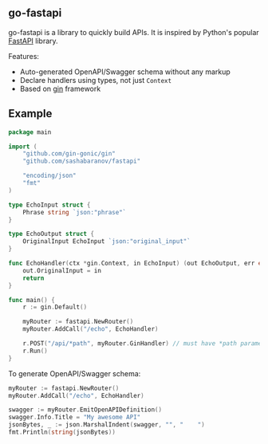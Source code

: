 ## go-fastapi

go-fastapi is a library to quickly build APIs. It is inspired by Python's popular [FastAPI](https://github.com/tiangolo/fastapi) library.

Features:
* Auto-generated OpenAPI/Swagger schema without any markup
* Declare handlers using types, not just `Context`
* Based on [gin](https://github.com/gin-gonic/gin) framework

## Example

```go
package main

import (
	"github.com/gin-gonic/gin"
	"github.com/sashabaranov/fastapi"

	"encoding/json"
	"fmt"
)

type EchoInput struct {
	Phrase string `json:"phrase"`
}

type EchoOutput struct {
	OriginalInput EchoInput `json:"original_input"`
}

func EchoHandler(ctx *gin.Context, in EchoInput) (out EchoOutput, err error) {
	out.OriginalInput = in
	return
}

func main() {
	r := gin.Default()

	myRouter := fastapi.NewRouter()
	myRouter.AddCall("/echo", EchoHandler)

	r.POST("/api/*path", myRouter.GinHandler) // must have *path parameter
	r.Run()
}
```

To generate OpenAPI/Swagger schema:

```go
myRouter := fastapi.NewRouter()
myRouter.AddCall("/echo", EchoHandler)

swagger := myRouter.EmitOpenAPIDefinition()
swagger.Info.Title = "My awesome API"
jsonBytes, _ := json.MarshalIndent(swagger, "", "    ")
fmt.Println(string(jsonBytes))
```
